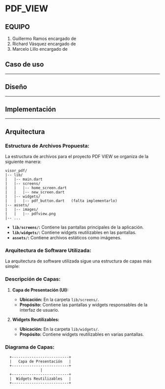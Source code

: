 # PDF_VIEW
## EQUIPO
1. Guillermo Ramos encargado de 
2. Richard Vásquez encargado de
3. Marcelo Lillo encargado de

## Caso de uso
---------------

## Diseño
---------------

## Implementación
------------

## Arquitectura
### Estructura de Archivos Propuesta:

La estructura de archivos para el proyecto PDF VIEW se organiza de la siguiente manera:

```plaintext
visor_pdf/
|-- lib/
|   |-- main.dart
|   |-- screens/
|   |   |-- home_screen.dart
|   |   |-- new_screen.dart
|   |-- widgets/
|   |   |-- pdf_button.dart   (falta implementarlo)
|-- assets/
|   |-- images/
|   |   |-- pdfview.png
|-- ...
```

- **`lib/screens/`:** Contiene las pantallas principales de la aplicación.
- **`lib/widgets/`:** Contiene widgets reutilizables en las pantallas.
- **`assets/`:** Contiene archivos estáticos como imágenes.

### Arquitectura de Software Utilizada:

La arquitectura de software utilizada sigue una estructura de capas más simple:

### Descripción de Capas:

1. **Capa de Presentación (UI):**
   - **Ubicación:** En la carpeta `lib/screens/`.
   - **Propósito:** Contiene las pantallas y widgets responsables de la interfaz de usuario.

2. **Widgets Reutilizables:**
   - **Ubicación:** En la carpeta `lib/widgets/`.
   - **Propósito:** Contiene widgets reutilizables en varias pantallas.

### Diagrama de Capas:

```plaintext
  +--------------------------+
  |   Capa de Presentación   |
  +--------------------------+
                |
  +--------------------------+
  |  Widgets Reutilizables   |
  +--------------------------+
```


